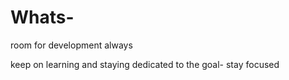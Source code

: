# Whats-
room for development always

keep on learning and staying dedicated to the goal- stay focused 

